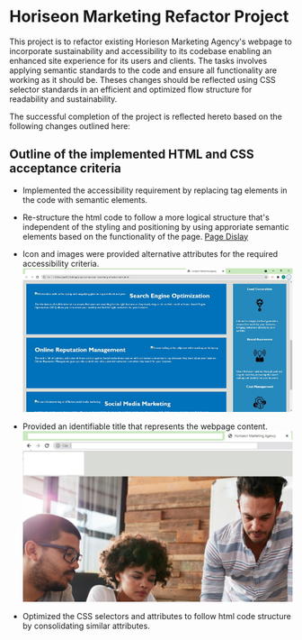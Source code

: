 # Horiseon Marketing Refactor Project

This project is to refactor existing Horieson Marketing Agency's webpage to incorporate sustainability and accessibility to its codebase enabling an enhanced site 
experience for its users and clients. The tasks involves applying semantic standards to the code and ensure all functionality are working as it should be. 
Theses changes should be reflected using CSS selector standards in an efficient and optimized flow structure for readability and sustainability.

The successful completion of the project is reflected hereto based on the following changes outlined here:

## Outline of the implemented HTML and CSS acceptance criteria

* Implemented the accessibility requirement by replacing tag elements in the code with semantic elements.

* Re-structure the html code to follow a more logical structure that's independent of the styling and positioning by using approriate semantic elements based on the functionality of the page.
[Page Dislay](https://drive.google.com/file/d/1jOi0LZebiK6ZGwKquCPw-UlLZS7_lX4U/view?usp=sharing)

* Icon and images were  provided alternative attributes for the required accessibility criteria.
![Alt Text Image](./assets/images/alt-text-screenshot.jpg)

* Provided an identifiable title that represents the webpage content.
![Web Title Image](./assets/images/webpage-title.jpg) 

* Optimized the CSS selectors and attributes to follow html code structure by consolidating similar attributes.




